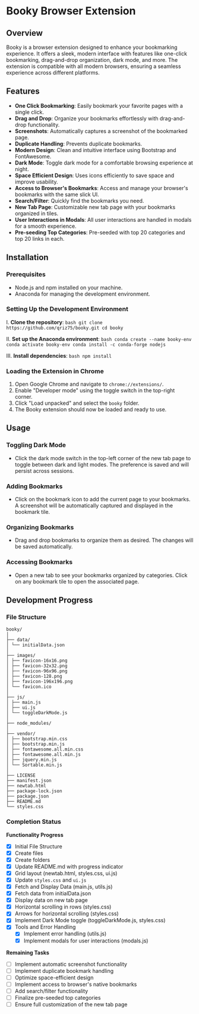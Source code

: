 # Booky Browser Extension

## Overview

Booky is a browser extension designed to enhance your bookmarking experience. It offers a sleek, modern interface with features like one-click bookmarking, drag-and-drop organization, dark mode, and more. The extension is compatible with all modern browsers, ensuring a seamless experience across different platforms.

## Features

- **One Click Bookmarking**: Easily bookmark your favorite pages with a single click.
- **Drag and Drop**: Organize your bookmarks effortlessly with drag-and-drop functionality.
- **Screenshots**: Automatically captures a screenshot of the bookmarked page.
- **Duplicate Handling**: Prevents duplicate bookmarks.
- **Modern Design**: Clean and intuitive interface using Bootstrap and FontAwesome.
- **Dark Mode**: Toggle dark mode for a comfortable browsing experience at night.
- **Space Efficient Design**: Uses icons efficiently to save space and improve usability.
- **Access to Browser's Bookmarks**: Access and manage your browser's bookmarks with the same slick UI.
- **Search/Filter**: Quickly find the bookmarks you need.
- **New Tab Page**: Customizable new tab page with your bookmarks organized in tiles.
- **User Interactions in Modals**: All user interactions are handled in modals for a smooth experience.
- **Pre-seeding Top Categories**: Pre-seeded with top 20 categories and top 20 links in each.

## Installation

### Prerequisites

- Node.js and npm installed on your machine.
- Anaconda for managing the development environment.

### Setting Up the Development Environment

I. **Clone the repository**:
`bash
    git clone https://github.com/qriz75/booky.git
    cd booky
    `

II. **Set up the Anaconda environment**:
`bash
    conda create --name booky-env
    conda activate booky-env
    conda install -c conda-forge nodejs
    `

III. **Install dependencies**:
`bash
    npm install
    `

### Loading the Extension in Chrome

1. Open Google Chrome and navigate to `chrome://extensions/`.
2. Enable "Developer mode" using the toggle switch in the top-right corner.
3. Click "Load unpacked" and select the `booky` folder.
4. The Booky extension should now be loaded and ready to use.

## Usage

### Toggling Dark Mode

- Click the dark mode switch in the top-left corner of the new tab page to toggle between dark and light modes. The preference is saved and will persist across sessions.

### Adding Bookmarks

- Click on the bookmark icon to add the current page to your bookmarks. A screenshot will be automatically captured and displayed in the bookmark tile.

### Organizing Bookmarks

- Drag and drop bookmarks to organize them as desired. The changes will be saved automatically.

### Accessing Bookmarks

- Open a new tab to see your bookmarks organized by categories. Click on any bookmark tile to open the associated page.

## Development Progress

### File Structure

```
booky/
│
├── data/
│ └── initialData.json
│
├── images/
│ ├── favicon-16x16.png
│ ├── favicon-32x32.png
│ ├── favicon-96x96.png
│ ├── favicon-128.png
│ ├── favicon-196x196.png
│ └── favicon.ico
│
├── js/
│ ├── main.js
│ ├── ui.js
│ └── toggleDarkMode.js
│
├── node_modules/
│
├── vendor/
│ ├── bootstrap.min.css
│ ├── bootstrap.min.js
│ ├── fontawesome.all.min.css
│ ├── fontawesome.all.min.js
│ ├── jquery.min.js
│ └── Sortable.min.js
│
├── LICENSE
├── manifest.json
├── newtab.html
├── package-lock.json
├── package.json
├── README.md
└── styles.css
```

### Completion Status

**Functionality Progress**

- [x] Initial File Structure
- [x] Create files
- [x] Create folders
- [x] Update README.md with progress indicator
- [x] Grid layout (newtab.html, styles.css, ui.js)
- [x] Update `styles.css` and `ui.js`
- [x] Fetch and Display Data (main.js, utils.js)
- [x] Fetch data from initialData.json
- [x] Display data on new tab page
- [x] Horizontal scrolling in rows (styles.css)
- [x] Arrows for horizontal scrolling (styles.css)
- [x] Implement Dark Mode toggle (toggleDarkMode.js, styles.css)
- [x] Tools and Error Handling
  - [x] Implement error handling (utils.js)
  - [x] Implement modals for user interactions (modals.js)

**Remaining Tasks**

- [ ] Implement automatic screenshot functionality
- [ ] Implement duplicate bookmark handling
- [ ] Optimize space-efficient design
- [ ] Implement access to browser's native bookmarks
- [ ] Add search/filter functionality
- [ ] Finalize pre-seeded top categories
- [ ] Ensure full customization of the new tab page
